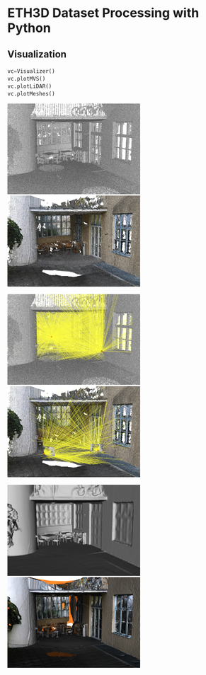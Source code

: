 # ETH3D Dataset Processing with Python

## Visualization


```python
vc=Visualizer()
vc.plotMVS()
vc.plotLiDAR()
vc.plotMeshes()
```
<p float="left">
  <img style="width:300px;" src="./out/terrace_lidar.png">
  <img style="width:300px;" src="./out/terrace_mvs.png">
</p>


<p float="left">
  <img style="width:300px;" src="./out/terrace_lidar_sensor.png">
  <img style="width:300px;" src="./out/terrace_mvs_sensor.png">
</p>


<p float="left">
  <img style="width:300px;" src="./out/terrace_lidar_mesh.png">
  <img style="width:300px;" src="./out/terrace_mvs_mesh.png">
</p>